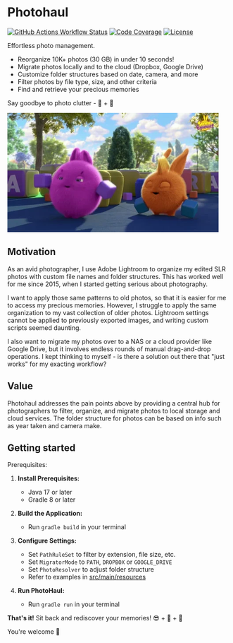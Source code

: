# Photohaul

[![GitHub Actions Workflow Status](https://img.shields.io/github/actions/workflow/status/huangsam/photohaul/ci.yml)](https://github.com/huangsam/photohaul/actions)
[![Code Coverage](https://img.shields.io/codecov/c/github/huangsam/photohaul)](https://codecov.io/gh/huangsam/photohaul)
[![License](https://img.shields.io/github/license/huangsam/photohaul)](https://github.com/huangsam/photohaul/blob/main/LICENSE)

Effortless photo management.

- Reorganize 10K+ photos (30 GB) in under 10 seconds!
- Migrate photos locally and to the cloud (Dropbox, Google Drive)
- Customize folder structures based on date, camera, and more
- Filter photos by file type, size, and other criteria
- Find and retrieve your precious memories

Say goodbye to photo clutter - 👋 + 🚀

![Sunny Bunny Tidy Up](sunny-bunny-tidy-up.webp)

## Motivation

As an avid photographer, I use Adobe Lightroom to organize my edited SLR
photos with custom file names and folder structures. This has worked well
for me since 2015, when I started getting serious about photography.

I want to apply those same patterns to old photos, so that it is easier
for me to access my precious memories. However, I struggle to apply the
same organization to my vast collection of older photos. Lightroom settings
cannot be applied to previously exported images, and writing custom scripts
seemed daunting.

I also want to migrate my photos over to a NAS or a cloud provider like
Google Drive, but it involves endless rounds of manual drag-and-drop
operations. I kept thinking to myself - is there a solution out there
that "just works" for my exacting workflow?

## Value

Photohaul addresses the pain points above by providing a central hub for
photographers to filter, organize, and migrate photos to local storage
and cloud services. The folder structure for photos can be based on info
such as year taken and camera make.

## Getting started

Prerequisites:

1. **Install Prerequisites:**
   - Java 17 or later
   - Gradle 8 or later

2. **Build the Application:**
    * Run `gradle build` in your terminal

3. **Configure Settings:**
    * Set `PathRuleSet` to filter by extension, file size, etc.
    * Set `MigratorMode` to `PATH`, `DROPBOX` or `GOOGLE_DRIVE`
    * Set `PhotoResolver` to adjust folder structure
    * Refer to examples in [src/main/resources](src/main/resources)

4. **Run PhotoHaul:**
    * Run `gradle run` in your terminal

**That's it!** Sit back and rediscover your memories! 😎 + 🍹 + 🌴

You're welcome 🙏

